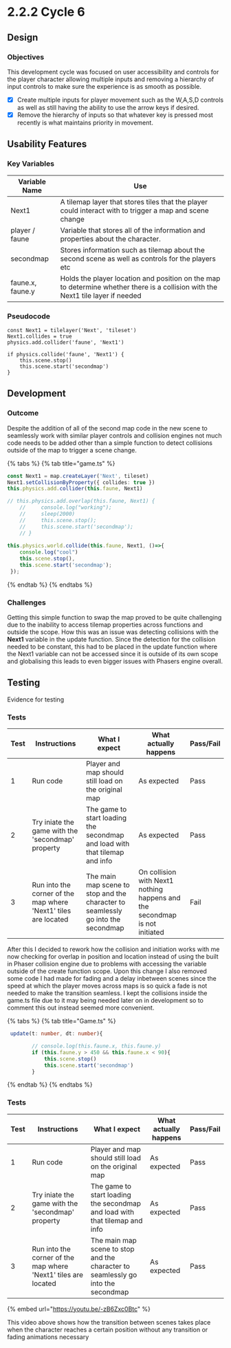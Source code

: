 # 2.2.2 Cycle 6

## Design

### Objectives

This development cycle was focused on user accessibility and controls for the player character allowing multiple inputs and removing a hierarchy of input controls to make sure the experience is as smooth as possible.&#x20;

* [x] Create multiple inputs for player movement such as the W,A,S,D controls as well as still having the ability to use the arrow keys if desired.
* [x] Remove the hierarchy of inputs so that whatever key is pressed most recently is what maintains priority in movement.

## Usability Features

### Key Variables

| Variable Name    | Use                                                                                                                             |
| ---------------- | ------------------------------------------------------------------------------------------------------------------------------- |
| Next1            | A tilemap layer that stores tiles that the player could interact with to trigger a map and scene change                         |
| player / faune   | Variable that stores all of the information and properties about the character.                                                 |
| secondmap        | Stores information such as tilemap about the second scene as well as controls for the players etc                               |
| faune.x, faune.y | Holds the player location and position on the map to determine whether there is a collision with the Next1 tile layer if needed |

### Pseudocode

```
const Next1 = tilelayer('Next', 'tileset')
Next1.collides = true
physics.add.collider('faune', 'Next1')

if physics.collide('faune', 'Next1') {
    this.scene.stop()
    this.scene.start('secondmap')
}
```

## Development

### Outcome

Despite the addition of all of the second map code in the new scene to seamlessly work with similar player controls and collision engines not much code needs to be added other than a simple function to detect collisions outside of the map to trigger a scene change.

{% tabs %}
{% tab title="game.ts" %}
```typescript
const Next1 = map.createLayer('Next', tileset)
Next1.setCollisionByProperty({ collides: true })
this.physics.add.collider(this.faune, Next1)

// this.physics.add.overlap(this.faune, Next1) {
    //     console.log("working");
    //     sleep(2000)
    //     this.scene.stop();
    //     this.scene.start('secondmap');
    // }
    
this.physics.world.collide(this.faune, Next1, ()=>{
    console.log("cool")
    this.scene.stop(),
    this.scene.start('secondmap');
 });
```
{% endtab %}
{% endtabs %}

### Challenges

Getting this simple function to swap the map proved to be quite challenging due to the inability to access tilemap properties across functions and outside the scope. How this was an issue was detecting collisions with the **Next1** variable in the update function. Since the detection for the collision needed to be constant, this had to be placed in the update function where the Next1 variable can not be accessed since it is outside of its own scope and globalising this leads to even bigger issues with Phasers engine overall.&#x20;

## Testing

Evidence for testing

### Tests

| Test | Instructions                                                   | What I expect                                                                    | What actually happens                                                       | Pass/Fail |
| ---- | -------------------------------------------------------------- | -------------------------------------------------------------------------------- | --------------------------------------------------------------------------- | --------- |
| 1    | Run code                                                       | Player and map should still load on the original map                             | As expected                                                                 | Pass      |
| 2    | Try iniate the game with the 'secondmap' property              | The game to start loading the secondmap and load with that tilemap and info      | As expected                                                                 | Pass      |
| 3    | Run into the corner of the map where 'Next1' tiles are located | The main map scene to stop and the character to seamlessly go into the secondmap | On collision with Next1 nothing happens and the secondmap is not initiated  | Fail      |

After this I decided to rework how the collision and initiation works with me now checking for overlap in position and location instead of using the built in Phaser collision engine due to problems with accessing the variable outside of the create function scope. Upon this change I also removed some code I had made for fading and a delay inbetween scenes since the speed at which the player moves across maps is so quick a fade is not needed to make the transition seamless. I kept the collisions inside the game.ts file due to it may being needed later on in development so to comment this out instead seemed more convenient.

{% tabs %}
{% tab title="Game.ts" %}
```typescript
 update(t: number, dt: number){       

        // console.log(this.faune.x, this.faune.y)
        if (this.faune.y > 450 && this.faune.x < 90){
            this.scene.stop()
            this.scene.start('secondmap')
        }
```
{% endtab %}
{% endtabs %}

### Tests

| Test | Instructions                                                   | What I expect                                                                    | What actually happens | Pass/Fail |
| ---- | -------------------------------------------------------------- | -------------------------------------------------------------------------------- | --------------------- | --------- |
| 1    | Run code                                                       | Player and map should still load on the original map                             | As expected           | Pass      |
| 2    | Try iniate the game with the 'secondmap' property              | The game to start loading the secondmap and load with that tilemap and info      | As expected           | Pass      |
| 3    | Run into the corner of the map where 'Next1' tiles are located | The main map scene to stop and the character to seamlessly go into the secondmap | As expected           | Pass      |

{% embed url="https://youtu.be/-zB6Zxc0Btc" %}

This video above shows how the transition between scenes takes place when the character reaches a certain position without any transition or fading animations necessary&#x20;
